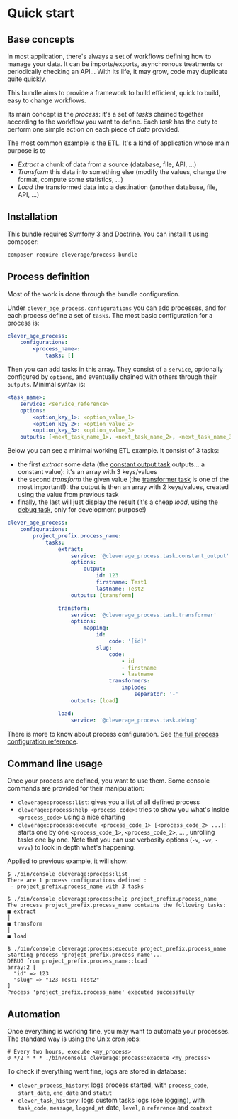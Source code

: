 Quick start
===========

## Base concepts

In most application, there's always a set of workflows defining how to manage your data. It can be imports/exports, 
asynchronous treatments or periodically checking an API... With its life, it may grow, code may duplicate quite quickly.

This bundle aims to provide a framework to build efficient, quick to build, easy to change workflows.

Its main concept is the *process*: it's a set of *tasks* chained together according to the workflow you want
to define. Each *task* has the duty to perform one simple action on each piece of *data* provided.

The most common example is the ETL. It's a kind of application whose main purpose is to
- *Extract* a chunk of data from a source (database, file, API, ...)
- *Transform* this data into something else (modify the values, change the format, compute some statistics, ...)
- *Load* the transformed data into a destination (another database, file, API, ...)

## Installation

This bundle requires Symfony 3 and Doctrine. You can install it using composer:

```bash
composer require cleverage/process-bundle
```

## Process definition

Most of the work is done through the bundle configuration. 

Under `clever_age_process.configurations` you can add processes, and for each process define a set of `tasks`.
The most basic configuration for a process is:
```yaml
clever_age_process:
    configurations:
        <process_name>:
            tasks: []
```

Then you can add tasks in this array. They consist of a `service`, optionally configured by `options`, and eventually
 chained with others through their `outputs`. Minimal syntax is:
```yaml
<task_name>:
    service: <service_reference>
    options: 
        <option_key_1>: <option_value_1>
        <option_key_2>: <option_value_2>
        <option_key_3>: <option_value_3>
    outputs: [<next_task_name_1>, <next_task_name_2>, <next_task_name_3>]
```

Below you can see a minimal working ETL example. It consist of 3 tasks:
- the first *extract* some data (the [constant output task]() outputs... a constant value): it's an array with 3 
keys/values
- the second *transform* the given value (the [transformer task]() is one of the most important!): the output is then an 
array with 2 keys/values, created using the value from previous task
- finally, the last will just display the result (it's a cheap *load*, using the [debug task](), only for development 
purpose!)

```yaml
clever_age_process:
    configurations:
        project_prefix.process_name:
            tasks:
                extract:
                    service: '@cleverage_process.task.constant_output'
                    options:
                        output:
                            id: 123
                            firstname: Test1
                            lastname: Test2
                    outputs: [transform]

                transform:
                    service: '@cleverage_process.task.transformer'
                    options:
                        mapping:
                            id:
                                code: '[id]'
                            slug:
                                code:
                                    - id
                                    - firstname
                                    - lastname
                                transformers:
                                    implode:
                                        separator: '-'
                    outputs: [load]

                load:
                    service: '@cleverage_process.task.debug'
```

There is more to know about process configuration. See [the full process configuration reference]().

## Command line usage

Once your process are defined, you want to use them. Some console commands are provided for their manipulation:
- `cleverage:process:list`: gives you a list of all defined process
- `cleverage:process:help <process_code>`: tries to show you what's inside `<process_code>` using a nice charting
- `cleverage:process:execute <process_code_1> [<process_code_2> ...]`: starts one by one `<process_code_1>`, 
`<process_code_2>`, ... , unrolling tasks one by one. Note that you can use verbosity options (`-v`, `-vv`, `-vvvv`) 
to look in depth what's happening.

Applied to previous example, it will show:

```
$ ./bin/console cleverage:process:list
There are 1 process configurations defined :
 - project_prefix.process_name with 3 tasks
```

```
$ ./bin/console cleverage:process:help project_prefix.process_name
The process project_prefix.process_name contains the following tasks:
■ extract
│ 
■ transform
│ 
■ load
```

```
$ ./bin/console cleverage:process:execute project_prefix.process_name
Starting process 'project_prefix.process_name'...
DEBUG from project_prefix.process_name::load
array:2 [
  "id" => 123
  "slug" => "123-Test1-Test2"
]
Process 'project_prefix.process_name' executed successfully
```

## Automation

Once everything is working fine, you may want to automate your processes. The standard way is using the Unix cron jobs:
```
# Every two hours, execute <my_process>
0 */2 * * * ./bin/console cleverage:process:execute <my_process>
```

To check if everything went fine, logs are stored in database:
- `clever_process_history`: logs process started, with `process_code`, `start_date`, `end_date` and `statut`
- `clever_task_history`: logs custom tasks logs (see [logging]()), with `task_code`, `message`, `logged_at` date, `level`, a `reference` and `context`
